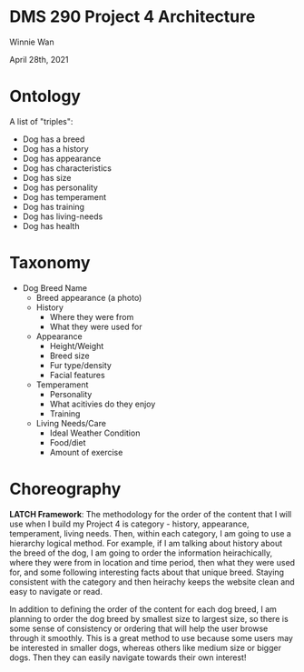 DMS 290 Project 4 Architecture
===============

Winnie Wan 

April 28th, 2021

# Ontology

A list of "triples":

- Dog has a breed 
- Dog has a history
- Dog has appearance 
- Dog has characteristics 
- Dog has size
- Dog has personality 
- Dog has temperament
- Dog has training 
- Dog has living-needs
- Dog has health



# Taxonomy

- Dog Breed Name
  - Breed appearance (a photo)
  - History
    - Where they were from
    - What they were used for
  - Appearance 
    - Height/Weight
    - Breed size
    - Fur type/density
    - Facial features
  - Temperament
    - Personality
    - What acitivies do they enjoy
    - Training
  - Living Needs/Care
    - Ideal Weather Condition
    - Food/diet 
    - Amount of exercise 



# Choreography

**LATCH Framework**: The methodology for the order of the content that I will use when I build my Project 4 is category - history, appearance, temperament, living needs. Then, within each category, I am going to use a hierarchy logical method. For example, if I am talking about history about the breed of the dog, I am going to order the information heirachically, where they were from in location and time period, then what they were used for, and some following interesting facts about that unique breed. Staying consistent with the category and then heirachy keeps the website clean and easy to navigate or read. 



In addition to defining the order of the content for each dog breed, I am planning to order the dog breed by smallest size to largest size, so there is some sense of consistency or ordering that will help the user browse through it smoothly. This is a great method to use because some users may be interested in smaller dogs, whereas others like medium size or bigger dogs. Then they can easily navigate towards their own interest!